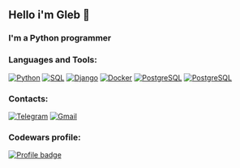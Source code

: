 ## Hello i'm Gleb 👋
### I'm a Python programmer

### Languages and Tools:
[![Python](https://img.shields.io/badge/-Python-090909?style=for-the-badge&logo=Python&logoColor=3B77A7)](https://www.python.org/)
[![SQL](https://img.shields.io/badge/-SQL-090909?style=for-the-badge&logo=sqlite&logoColor=2489CD)](https://www.sqlite.org/index.html)
[![Django](https://img.shields.io/badge/-Django-090909?style=for-the-badge&logo=Django&logoColor=F7F7F7)](https://www.djangoproject.com/)
[![Docker](https://img.shields.io/badge/-Docker-090909?style=for-the-badge&logo=Docker&logoColor=2391E6)](https://www.docker.com/)
[![PostgreSQL](https://img.shields.io/badge/-PostgreSQL-090909?style=for-the-badge&logo=postgresql&logoColor=2391E6)](https://www.postgresql.org/)
[![PostgreSQL](https://img.shields.io/badge/-Linux-090909?style=for-the-badge&logo=Linux&logoColor=yellow)](https://www.postgresql.org/)
### Contacts:
[![Telegram](https://img.shields.io/badge/-Telegram-090909?style=for-the-badge&logo=telegram&logoColor=27A0D9)](https://t.me/vastassss)
[![Gmail](https://img.shields.io/badge/-mail-090909?style=for-the-badge&logo=gmail&logoColor=32A350)](mailto:glebviktorov31@gmail.com)

### Codewars profile:
[![Profile badge](https://www.codewars.com/users/Flashr/badges/small)](https://www.codewars.com/users/Flashr)
